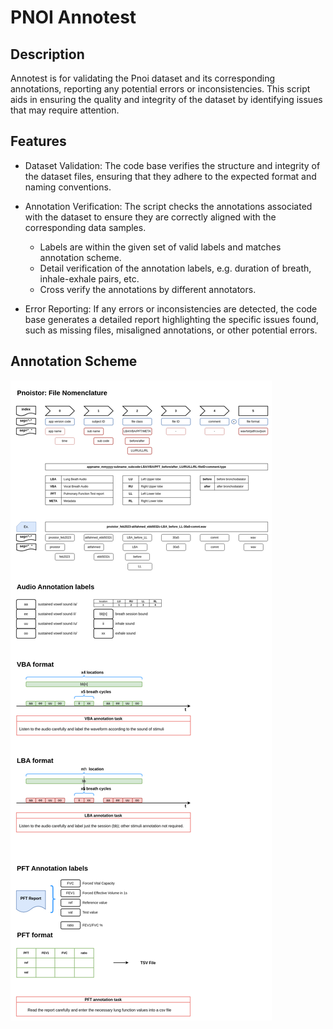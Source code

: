 # PNOI Annotest

## Description

Annotest is for validating the Pnoi dataset and its corresponding annotations, reporting any potential errors or inconsistencies. This script aids in ensuring the quality and integrity of the dataset by identifying issues that may require attention.

## Features

- Dataset Validation: The code base verifies the structure and integrity of the dataset files, ensuring that they adhere to the expected format and naming conventions.

- Annotation Verification: The script checks the annotations associated with the dataset to ensure they are correctly aligned with the corresponding data samples.
  - Labels are within the given set of valid labels and matches annotation scheme.
  - Detail verification of the annotation labels, e.g. duration of breath, inhale-exhale pairs, etc.
  - Cross verify the annotations by different annotators.

- Error Reporting: If any errors or inconsistencies are detected, the code base generates a detailed report highlighting the specific issues found, such as missing files, misaligned annotations, or other potential errors.

## Annotation Scheme

![Annotation Scheme](/media/pnoi-annotation_scheme.png
)